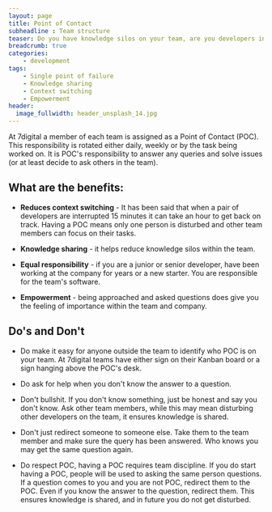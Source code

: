 ```yaml
---
layout: page
title: Point of Contact
subheadline : Team structure
teaser: Do you have knowledge silos on your team, are you developers interrupted from their work... find out why assigning a POC may help you.
breadcrumb: true
categories:
    - development
tags:
    - Single point of failure
    - Knowledge sharing
    - Context switching
    - Empowerment
header:
  image_fullwidth: header_unsplash_14.jpg
---
```

At 7digital a member of each team is assigned as a Point of Contact (POC). This responsibility is rotated either daily, weekly or by the task being worked on. It is POC's responsibility to answer any queries and solve issues (or at least decide to ask others in the team).

## What are the benefits:

+ __Reduces context switching__ - It has been said that when a pair of developers are interrupted 15 minutes it can take an hour to get back on track. Having a POC means only one person is disturbed and other team members can focus on their tasks.

+ __Knowledge sharing__ - it helps reduce knowledge silos within the team.

+ __Equal responsibility__ - if you are a junior or senior developer, have been working at the company for years or a new starter. You are responsible for the team's software.

+ __Empowerment__ - being approached and asked questions does give you the feeling of importance within the team and company.

## Do's and Don't

* Do make it easy for anyone outside the team to identify who POC is on your team. At 7digital teams have either sign on their Kanban board or a sign hanging above the POC's desk.

* Do ask for help when you don't know the answer to a question.

* Don't bullshit. If you don't know something, just be honest and say you don't know. Ask other team members, while this may mean disturbing other developers on the team, it ensures knowledge is shared.

* Don't just redirect someone to someone else. Take them to the team member and make sure the query has been answered. Who knows you may get the same question again.

* Do respect POC, having a POC requires team discipline. If you do start having a POC, people will be used to asking the same person questions. If a question comes to you and you are not POC, redirect them to the POC. Even if you know the answer to the question, redirect them. This ensures knowledge is shared, and in future you do not get disturbed.

